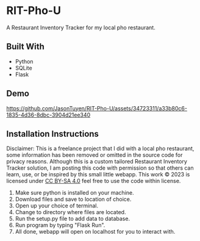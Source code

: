 # RIT-Pho-U
A Restaurant Inventory Tracker for my local pho restaurant.

## Built With
* Python
* SQLite
* Flask

## Demo
https://github.com/JasonTuyen/RIT-Pho-U/assets/34723311/a33b80c6-1835-4d36-8dbc-3904d21ee340

## Installation Instructions
Disclaimer: This is a freelance project that I did with a local pho restaurant, some information has been removed or omitted in the source code for privacy reasons. Although this is a custom tailored Restaurant Inventory Tracker solution, I am posting this code with permission so that others can learn, use, or be inspired by this small little webapp. This work © 2023 is licensed under [CC BY-SA 4.0](https://creativecommons.org/licenses/by-sa/4.0/?ref=chooser-v1) feel free to use the code within license.
1. Make sure python is installed on your machine.
1. Download files and save to location of choice.
1. Open up your choice of terminal.
1. Change to directory where files are located.
1. Run the setup.py file to add data to database.
1. Run program by typing "Flask Run".
1. All done, webapp will open on localhost for you to interact with. 
